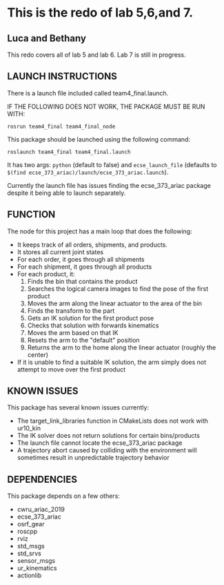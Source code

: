 # This is the redo of lab 5,6,and 7.


## Luca and Bethany

This redo covers all of lab 5 and lab 6. Lab 7 is still in progress.


## LAUNCH INSTRUCTIONS

There is a launch file included called team4_final.launch.

IF THE FOLLOWING DOES NOT WORK, THE PACKAGE MUST BE RUN WITH:

```rosrun team4_final team4_final_node```


This package should be launched using the following command:

```roslaunch team4_final team4_final.launch```

It has two args: `python` (default to false) and `ecse_launch_file` (defaults to `$(find ecse_373_ariac)/launch/ecse_373_ariac.launch`).

Currently the launch file has issues finding the ecse_373_ariac package despite it being able to launch separately.


## FUNCTION

The node for this project has a main loop that does the following:
- It keeps track of all orders, shipments, and products.
- It stores all current joint states
- For each order, it goes through all shipments
- For each shipment, it goes through all products
- For each product, it:
  1. Finds the bin that contains the product
  2. Searches the logical camera images to find the pose of the first product
  3. Moves the arm along the linear actuator to the area of the bin
  4. Finds the transform to the part
  5. Gets an IK solution for the first product pose
  6. Checks that solution with forwards kinematics
  7. Moves the arm based on that IK
  8. Resets the arm to the "default" position
  9. Returns the arm to the home along the linear actuator (roughly the center)
- If it is unable to find a suitable IK solution, the arm simply does not attempt to move over the first product


## KNOWN ISSUES

This package has several known issues currently:
- The target_link_libraries function in CMakeLists does not work with ur10_kin
- The IK solver does not return solutions for certain bins/products
- The launch file cannot locate the ecse_373_ariac package
- A trajectory abort caused by colliding with the environment will sometimes result in unpredictable trajectory behavior


## DEPENDENCIES

This package depends on a few others:
- cwru_ariac_2019
- ecse_373_ariac
- osrf_gear
- roscpp
- rviz
- std_msgs
- std_srvs
- sensor_msgs
- ur_kinematics
- actionlib
